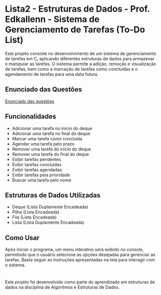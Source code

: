 # Lista2 - Estruturas de Dados - Prof. Edkallenn - Sistema de Gerenciamento de Tarefas (To-Do List)

Este projeto consiste no desenvolvimento de um sistema de gerenciamento de tarefas em C, aplicando diferentes estruturas de dados para armazenar e manipular as tarefas. O sistema permite a adição, remoção e visualização de tarefas, bem como a marcação de tarefas como concluídas e o agendamento de tarefas para uma data futura.

## Enunciado das Questões
[Enunciado das questões](https://www.notion.so/Trabalho-2-TAD-Projetos-com-listas-pilhas-filas-e-deques-159199c2e03b444cb8c529950ebcfb0e?pvs=4)

## Funcionalidades

- Adicionar uma tarefa no início do deque
- Adicionar uma tarefa no final do deque
- Marcar uma tarefa como concluída
- Agendar uma tarefa pelo prazo
- Remover uma tarefa do início do deque
- Remover uma tarefa do final do deque
- Exibir tarefas pendentes
- Exibir tarefas concluídas
- Exibir tarefas agendadas
- Exibir tarefas pela prioridade
- Buscar uma tarefa pelo nome

## Estruturas de Dados Utilizadas

- Deque (Lista Duplamente Encadeada)
- Pilha (Lista Encadeada)
- Fila (Lista Encadeada)
- Lista (Lista Duplamente Encadeada)


## Como Usar

Após iniciar o programa, um menu interativo será exibido no console, permitindo que o usuário selecione as opções desejadas para gerenciar as tarefas. Basta seguir as instruções apresentadas na tela para interagir com o sistema.
# 
Este projeto foi desenvolvido como parte do aprendizado em estruturas de dados na disciplina de Algoritmos e Estruturas de Dados.

